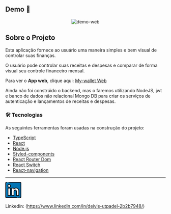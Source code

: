 ## Demo 📸

<div align="center" >
  <img src="./github/my-wallet.gif" alt="demo-web" height="425">
</div>

## Sobre o Projeto

Esta aplicação fornece ao usuário uma maneira simples e bem visual de controlar suas finanças.

O usuário pode controlar suas receitas e despesas e comparar de forma visual seu controle financeiro mensal.

Para ver o **App web**, clique aqui: [My-wallet Web](https://github.com/deivisutp/my-wallet) <br />

Ainda não foi constrúido o backend, mas o faremos utilizando NodeJS, jwt e banco de dados não relacional Mongo DB 
para criar os serviços de autenticação e lançamentos de receitas e despesas.

### 🛠 Tecnologias

As seguintes ferramentas foram usadas na construção do projeto:

- [TypeScript](https://www.typescriptlang.org/)
- [React](https://pt-br.reactjs.org/)
- [Node.js](https://nodejs.org/en/)
- [Styled-components](https://styled-components.com/)
- [React Router Dom](https://reactrouter.com/web/guides/quick-start)
- [React Switch](https://www.npmjs.com/package/react-switch)
- [React-navigation](https://reactnavigation.org/)

---

<a href="https://www.linkedin.com/in/deivis-utpadel-2b2b7948/">
<img src="./github/linkedin.png" alt="linkedin" height="50"></a>
<br />

Linkedin: (https://www.linkedin.com/in/deivis-utpadel-2b2b7948/)

